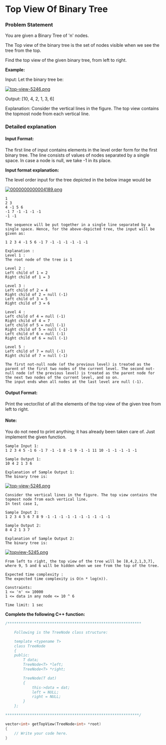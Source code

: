 # Top View Of Binary Tree

### Problem Statement
You are given a Binary Tree of 'n' nodes.

The Top view of the binary tree is the set of nodes visible when we see the tree from the top.

Find the top view of the given binary tree, from left to right.

**Example:**

Input: Let the binary tree be:

[![top-view-5246.png](https://i.postimg.cc/wTJxz4gR/top-view-5246.png)](https://postimg.cc/4mfRb5KX)

Output: [10, 4, 2, 1, 3, 6]

Explanation: Consider the vertical lines in the figure. The top view contains the topmost node from each vertical line.

### Detailed explanation

#### Input Format:
The first line of input contains elements in the level order form for the first binary tree. The line consists of values of nodes separated by a single space. In case a node is null, we take -1 in its place.

**Input format explanation:**

The level order input for the tree depicted in the below image would be 

[![0000000000004189.png](https://i.postimg.cc/vZ21Yn7v/0000000000004189.png)](https://postimg.cc/pm8Vkp69)

```
1
2 3
4 -1 5 6
-1 7 -1 -1 -1 -1
-1 -1

The sequence will be put together in a single line separated by a single space. Hence, for the above-depicted tree, the input will be given as:

1 2 3 4 -1 5 6 -1 7 -1 -1 -1 -1 -1 -1

Explanation :
Level 1 :
The root node of the tree is 1

Level 2 :
Left child of 1 = 2
Right child of 1 = 3

Level 3 :
Left child of 2 = 4
Right child of 2 = null (-1)
Left child of 3 = 5
Right child of 3 = 6

Level 4 :
Left child of 4 = null (-1)
Right child of 4 = 7
Left child of 5 = null (-1)
Right child of 5 = null (-1)
Left child of 6 = null (-1)
Right child of 6 = null (-1)

Level 5 :
Left child of 7 = null (-1)
Right child of 7 = null (-1)

The first not-null node (of the previous level) is treated as the parent of the first two nodes of the current level. The second not-null node (of the previous level) is treated as the parent node for the next two nodes of the current level, and so on.
The input ends when all nodes at the last level are null (-1).
```

#### Output Format:
Print the vector/list of all the elements of the top view of the given tree from left to right.

#### Note:
You do not need to print anything; it has already been taken care of. Just implement the given function.

```
Sample Input 1:
1 2 3 4 5 -1 6 -1 7 -1 -1 8 -1 9 -1 -1 11 10 -1 -1 -1 -1 -1

Sample Output 1:
10 4 2 1 3 6

Explanation of Sample Output 1:
The binary tree is:
```
[![top-view-5246.png](https://i.postimg.cc/wTJxz4gR/top-view-5246.png)](https://postimg.cc/4mfRb5KX)
```
Consider the vertical lines in the figure. The top view contains the topmost node from each vertical line.
In test case 1,

Sample Input 2:
1 2 3 4 5 6 7 8 9 -1 -1 -1 -1 -1 -1 -1 -1 -1 -1

Sample Output 2:
8 4 2 1 3 7

Explanation of Sample Output 2:
The binary tree is:
```
[![topview-5245.png](https://i.postimg.cc/Ghz74dcW/topview-5245.png)](https://postimg.cc/vcgLjRxh)
```
From left to right, the top view of the tree will be [8,4,2,1,3,7], where 9, 5 and 6 will be hidden when we see from the top of the tree.

Expected time complexity :
The expected time complexity is O(n * log(n)).

Constraints:
1 <= 'n' <= 10000
1 <= data in any node <= 10 ^ 6

Time limit: 1 sec
```

**Complete the following C++ function:**
```c++
/************************************************************

    Following is the TreeNode class structure:

    template <typename T>
    class TreeNode
    {
    public:
        T data;
        TreeNode<T> *left;
        TreeNode<T> *right;

        TreeNode(T dat)
        {
            this->data = dat;
            left = NULL;
            right = NULL;
        }
    };

************************************************************/

vector<int> getTopView(TreeNode<int> *root)
{
    // Write your code here.
}
```
